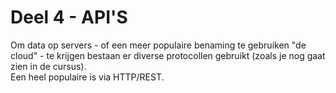 # Deel 4 - API'S

Om data op servers - of een meer populaire benaming te gebruiken "de cloud" - te krijgen bestaan er diverse protocollen gebruikt (zoals je nog gaat zien in de cursus).  
Een heel populaire is via HTTP/REST.

